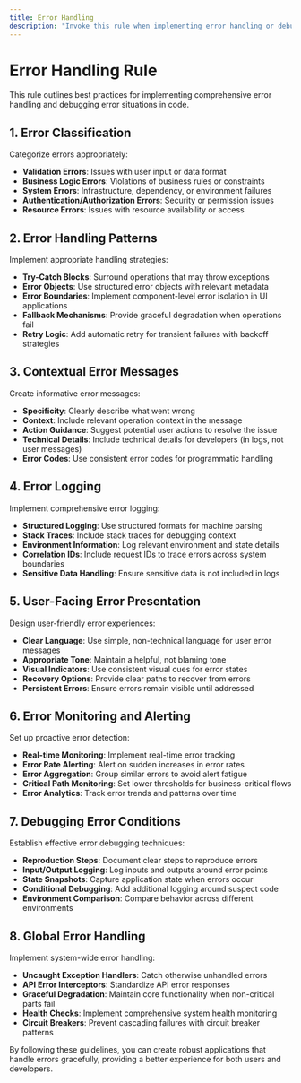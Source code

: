 ```yaml
---
title: Error Handling
description: "Invoke this rule when implementing error handling or debugging error cases. It provides a systematic approach to robust error handling, meaningful error messages, and effective debugging of error conditions."
---
```


# Error Handling Rule

This rule outlines best practices for implementing comprehensive error handling and debugging error situations in code.

## 1. Error Classification

Categorize errors appropriately:

- **Validation Errors**: Issues with user input or data format
- **Business Logic Errors**: Violations of business rules or constraints
- **System Errors**: Infrastructure, dependency, or environment failures
- **Authentication/Authorization Errors**: Security or permission issues
- **Resource Errors**: Issues with resource availability or access

## 2. Error Handling Patterns

Implement appropriate handling strategies:

- **Try-Catch Blocks**: Surround operations that may throw exceptions
- **Error Objects**: Use structured error objects with relevant metadata
- **Error Boundaries**: Implement component-level error isolation in UI applications
- **Fallback Mechanisms**: Provide graceful degradation when operations fail
- **Retry Logic**: Add automatic retry for transient failures with backoff strategies

## 3. Contextual Error Messages

Create informative error messages:

- **Specificity**: Clearly describe what went wrong
- **Context**: Include relevant operation context in the message
- **Action Guidance**: Suggest potential user actions to resolve the issue
- **Technical Details**: Include technical details for developers (in logs, not user messages)
- **Error Codes**: Use consistent error codes for programmatic handling

## 4. Error Logging

Implement comprehensive error logging:

- **Structured Logging**: Use structured formats for machine parsing
- **Stack Traces**: Include stack traces for debugging context
- **Environment Information**: Log relevant environment and state details
- **Correlation IDs**: Include request IDs to trace errors across system boundaries
- **Sensitive Data Handling**: Ensure sensitive data is not included in logs

## 5. User-Facing Error Presentation

Design user-friendly error experiences:

- **Clear Language**: Use simple, non-technical language for user error messages
- **Appropriate Tone**: Maintain a helpful, not blaming tone
- **Visual Indicators**: Use consistent visual cues for error states
- **Recovery Options**: Provide clear paths to recover from errors
- **Persistent Errors**: Ensure errors remain visible until addressed

## 6. Error Monitoring and Alerting

Set up proactive error detection:

- **Real-time Monitoring**: Implement real-time error tracking
- **Error Rate Alerting**: Alert on sudden increases in error rates
- **Error Aggregation**: Group similar errors to avoid alert fatigue
- **Critical Path Monitoring**: Set lower thresholds for business-critical flows
- **Error Analytics**: Track error trends and patterns over time

## 7. Debugging Error Conditions

Establish effective error debugging techniques:

- **Reproduction Steps**: Document clear steps to reproduce errors
- **Input/Output Logging**: Log inputs and outputs around error points
- **State Snapshots**: Capture application state when errors occur
- **Conditional Debugging**: Add additional logging around suspect code
- **Environment Comparison**: Compare behavior across different environments

## 8. Global Error Handling

Implement system-wide error handling:

- **Uncaught Exception Handlers**: Catch otherwise unhandled errors
- **API Error Interceptors**: Standardize API error responses
- **Graceful Degradation**: Maintain core functionality when non-critical parts fail
- **Health Checks**: Implement comprehensive system health monitoring
- **Circuit Breakers**: Prevent cascading failures with circuit breaker patterns

By following these guidelines, you can create robust applications that handle errors gracefully, providing a better experience for both users and developers. 
